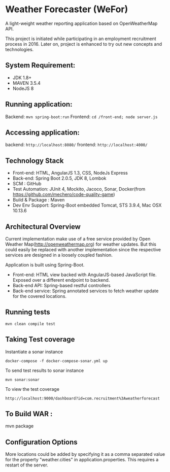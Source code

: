 # Weather Forecaster (WeFor)
A light-weight weather reporting application based on OpenWeatherMap API.

This project is initiated while participating in an employment recruitment process in 2016. Later on, project is enhanced to try out new concepts and technologies.

System Requirement:
------------------------------------
* JDK 1.8+  
* MAVEN 3.5.4
* NodeJS 8

Running application:
------------------------------------
Backend: ```mvn spring-boot:run```
Frontend: ```cd /front-end; node server.js```

Accessing application:
------------------------------------
backend: ```http://localhost:8080/```
frontend: ```http://localhost:4000/```

Technology Stack
------------------------------------
* Front-end: HTML, AngularJS 1.3, CSS, NodeJs Express
* Back-end: Spring Boot 2.0.5, JDK 8, Lombok
* SCM : GitHub
* Test Automation: JUnit 4, Mockito, Jacoco, Sonar, Docker(from https://github.com/mechero/code-quality-game)
* Build & Package : Maven
* Dev Env Support: Spring-Boot embedded Tomcat, STS 3.9.4, Mac OSX 10.13.6 

Architectural Overview
------------------------------------
Current implementation make use of a free service provided by Open Weather Map(http://openweathermap.org) for weather updates. But this could easily be replaced with another
implementation since the respective services are designed in a loosely coupled fashion.

Application is built using Spring-Boot. 

* Front-end: HTML view backed with AngularJS-based JavaScript file. Exposed over a different endpoint to backend. 
* Back-end API: Spring-based restful controllers 
* Back-end service: Spring annotated services to fetch weather update for the covered locations.

Running tests
------------------------------------
```
mvn clean compile test
```

Taking Test coverage
------------------------------------
Instantiate a sonar instance

```
docker-compose -f docker-compose-sonar.yml up
```
To send test results to sonar instance

```
mvn sonar:sonar
```
To view the test coverage

```
http://localhost:9000/dashboard?id=com.recruitment%3Aweatherforecast
```

To Build WAR :
------------------------------------
mvn package

Configuration Options
-------------------------
More locations could be added by specifying it as a comma separated value for the property "weather.cities" in application.properties. This requires a restart of the server.
